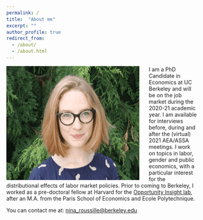 ```yaml
---
permalink: /
title:  "About me"
excerpt: ""
author_profile: true
redirect_from: 
  - /about/
  - /about.html
---
```

<!-- <img src=https://github.com/ninaroussille/ninaroussille.github.io/tree/master/images/profile.png style="width:800px;height:300px;"> -->

<!--![github small](/images/profile.png) -->
<img src="/images/profile.png" alt="drawing" width="350" height="300" style="float: left; padding-right:25px"/>   I am a PhD Candidate in Economics at UC Berkeley and will be on the job market during the 2020-21 academic year. I am available for interviews before, during and after the (virtual) 2021 AEA/ASSA meetings. I work on topics in labor, gender and public economics, with a particular interest for the distributional effects of labor market policies.  Prior to coming to Berkeley, I worked as a pre-doctoral fellow at Harvard for the [Opportunity Insight lab](https://opportunityinsights.org/), after an M.A. from the Paris School of Economics and Ecole Polytechnique.

You can contact me at: [nina_roussille@berkeley.edu](mailto:nina_roussille@berkeley.edu)
